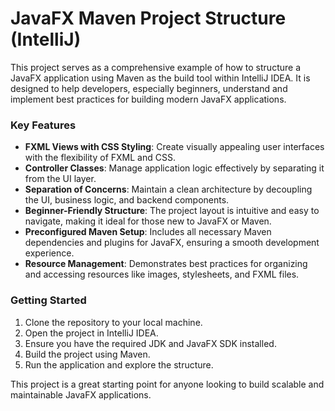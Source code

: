 # JavaFX Maven Project Structure (IntelliJ)

This project serves as a comprehensive example of how to structure a JavaFX application using Maven as the build tool within IntelliJ IDEA. It is designed to help developers, especially beginners, understand and implement best practices for building modern JavaFX applications. 

### Key Features

- **FXML Views with CSS Styling**: Create visually appealing user interfaces with the flexibility of FXML and CSS.
- **Controller Classes**: Manage application logic effectively by separating it from the UI layer.
- **Separation of Concerns**: Maintain a clean architecture by decoupling the UI, business logic, and backend components.
- **Beginner-Friendly Structure**: The project layout is intuitive and easy to navigate, making it ideal for those new to JavaFX or Maven.
- **Preconfigured Maven Setup**: Includes all necessary Maven dependencies and plugins for JavaFX, ensuring a smooth development experience.
- **Resource Management**: Demonstrates best practices for organizing and accessing resources like images, stylesheets, and FXML files.

### Getting Started

1. Clone the repository to your local machine.
2. Open the project in IntelliJ IDEA.
3. Ensure you have the required JDK and JavaFX SDK installed.
4. Build the project using Maven.
5. Run the application and explore the structure.

This project is a great starting point for anyone looking to build scalable and maintainable JavaFX applications.